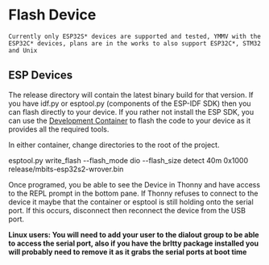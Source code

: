 # Flash Device

    Currently only ESP32S* devices are supported and tested, YMMV with the ESP32C* devices, plans are in the works to also support ESP32C*, STM32 and Unix

## ESP Devices
 The release directory will contain the latest binary build for that version.
 If you have idf.py or esptool.py (components of the ESP-IDF SDK) then you can flash directly to your device. If you rather not install the ESP SDK, you can use the [Development Container](../containerSuppoert/containerDevEnv.md) to flash the code to your device as it provides all the required tools.

In either container, change directories to the root of the project.

esptool.py  write_flash --flash_mode dio --flash_size detect  40m 0x1000 release/mbits-esp32s2-wrover.bin

Once programed, you be able to see the Device in Thonny and have access to the REPL prompt in the bottom pane. If Thonny refuses to connect to the device it maybe that the container or esptool is still holding onto the serial port. If this occurs, disconnect then reconnect the device from the USB port.

**Linux users: You will need to add your user to the dialout group to be able to access the serial port, also if you have the brltty package installed you will probably need to remove it as it grabs the serial ports at boot time**
